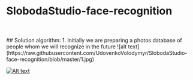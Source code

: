 # SlobodaStudio-face-recognition
<br>
<br>
## Solution algorithm:
1. Initially we are preparing a photos database of people whom we will recognize in the future
![alt text](https://raw.githubusercontent.com/UdovenkoVolodymyr/SlobodaStudio-face-recognition/blob/master/1.jpg)

[![Alt text](https://img.youtube.com/vi/8YST5EGInfE/0.jpg)](https://www.youtube.com/watch?v=8YST5EGInfE)
